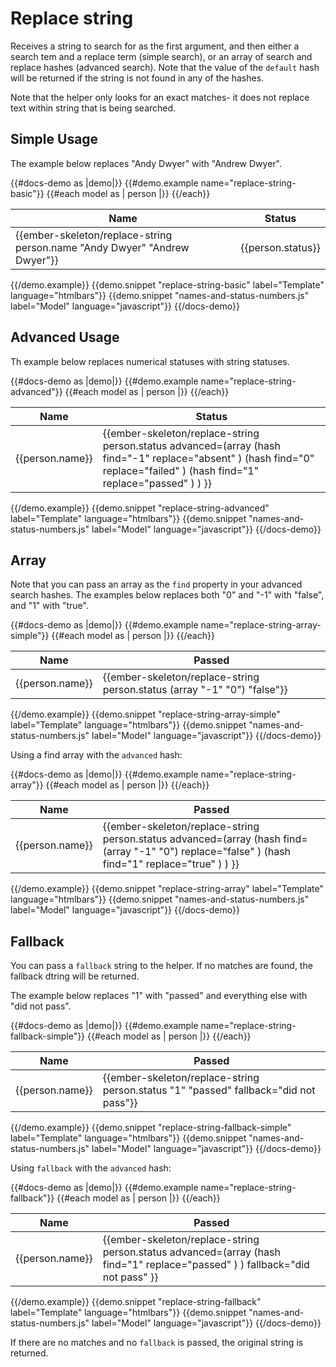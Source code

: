 # Replace string

Receives a string to search for as the first argument, and then either a search tem and a replace term (simple search), or an array of search and replace hashes (advanced search). Note that the value of the `default` hash will be returned if the string is not found in any of the hashes.

Note that the helper only looks for an exact matches- it does not replace text within string that is being searched.

## Simple Usage

The example below replaces "Andy Dwyer" with "Andrew Dwyer".

{{#docs-demo as |demo|}}
  {{#demo.example name="replace-string-basic"}}
    <table>
      <thead>
        <tr>
          <th>Name</th>
          <th>Status</th>
        </tr>
      </thead>
      <tbody>
        {{#each model as | person |}}
          <tr>
            <td>{{ember-skeleton/replace-string person.name "Andy Dwyer" "Andrew Dwyer"}}</td>
            <td>{{person.status}}</td>
          </tr>
        {{/each}}
      </tbody>
    </table>
  {{/demo.example}}
  {{demo.snippet "replace-string-basic" label="Template" language="htmlbars"}}
  {{demo.snippet "names-and-status-numbers.js" label="Model" language="javascript"}}
{{/docs-demo}}

## Advanced Usage

Th example below replaces numerical statuses with string statuses.

{{#docs-demo as |demo|}}
  {{#demo.example name="replace-string-advanced"}}
    <table>
      <thead>
        <tr>
          <th>Name</th>
          <th>Status</th>
        </tr>
      </thead>
      <tbody>
        {{#each model as | person |}}
          <tr>
            <td>{{person.name}}</td>
            <td>
            {{ember-skeleton/replace-string person.status 
              advanced=(array 
                (hash
                  find="-1"
                  replace="absent"
                )
                (hash
                  find="0"
                  replace="failed"
                )
                (hash
                  find="1"
                  replace="passed"
                )
              )
            }}
            </td>
          </tr>
        {{/each}}
      </tbody>
    </table>
  {{/demo.example}}
  {{demo.snippet "replace-string-advanced" label="Template" language="htmlbars"}}
  {{demo.snippet "names-and-status-numbers.js" label="Model" language="javascript"}}
{{/docs-demo}}

## Array

Note that you can pass an array as the `find` property in your advanced search hashes. The examples below replaces both "0" and "-1" with "false", and "1" with "true".

{{#docs-demo as |demo|}}
  {{#demo.example name="replace-string-array-simple"}}
    <table>
      <thead>
        <tr>
          <th>Name</th>
          <th>Passed</th>
        </tr>
      </thead>
      <tbody>
        {{#each model as | person |}}
          <tr>
            <td>{{person.name}}</td>
            <td>{{ember-skeleton/replace-string person.status (array "-1" "0") "false"}}</td>
          </tr>
        {{/each}}
      </tbody>
    </table>
  {{/demo.example}}
  {{demo.snippet "replace-string-array-simple" label="Template" language="htmlbars"}}
  {{demo.snippet "names-and-status-numbers.js" label="Model" language="javascript"}}
{{/docs-demo}}

Using a find array with the `advanced` hash:

{{#docs-demo as |demo|}}
  {{#demo.example name="replace-string-array"}}
    <table>
      <thead>
        <tr>
          <th>Name</th>
          <th>Passed</th>
        </tr>
      </thead>
      <tbody>
        {{#each model as | person |}}
          <tr>
            <td>{{person.name}}</td>
            <td>
            {{ember-skeleton/replace-string person.status 
              advanced=(array 
                (hash
                  find=(array "-1" "0")
                  replace="false"
                )
                (hash
                  find="1"
                  replace="true"
                )
              )
            }}
            </td>
          </tr>
        {{/each}}
      </tbody>
    </table>
  {{/demo.example}}
  {{demo.snippet "replace-string-array" label="Template" language="htmlbars"}}
  {{demo.snippet "names-and-status-numbers.js" label="Model" language="javascript"}}
{{/docs-demo}}

## Fallback

You can pass a `fallback` string to the helper. If no matches are found, the fallback dtring will be returned.
  
The example below replaces "1" with "passed" and everything else with "did not pass".

{{#docs-demo as |demo|}}
  {{#demo.example name="replace-string-fallback-simple"}}
    <table>
      <thead>
        <tr>
          <th>Name</th>
          <th>Passed</th>
        </tr>
      </thead>
      <tbody>
        {{#each model as | person |}}
          <tr>
            <td>{{person.name}}</td>
            <td>{{ember-skeleton/replace-string person.status "1" "passed" fallback="did not pass"}}</td>
          </tr>
        {{/each}}
      </tbody>
    </table>
  {{/demo.example}}
  {{demo.snippet "replace-string-fallback-simple" label="Template" language="htmlbars"}}
  {{demo.snippet "names-and-status-numbers.js" label="Model" language="javascript"}}
{{/docs-demo}}

Using `fallback` with the `advanced` hash:

{{#docs-demo as |demo|}}
  {{#demo.example name="replace-string-fallback"}}
    <table>
      <thead>
        <tr>
          <th>Name</th>
          <th>Passed</th>
        </tr>
      </thead>
      <tbody>
        {{#each model as | person |}}
          <tr>
            <td>{{person.name}}</td>
            <td>
            {{ember-skeleton/replace-string person.status 
              advanced=(array 
                (hash
                  find="1"
                  replace="passed"
                )
              )
              fallback="did not pass"
            }}
            </td>
          </tr>
        {{/each}}
      </tbody>
    </table>
  {{/demo.example}}
  {{demo.snippet "replace-string-fallback" label="Template" language="htmlbars"}}
  {{demo.snippet "names-and-status-numbers.js" label="Model" language="javascript"}}
{{/docs-demo}}

If there are no matches and no `fallback` is passed, the original string is returned.